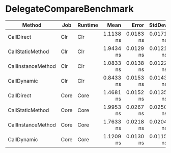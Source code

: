 # DelegateCompareBenchmark

|             Method |  Job | Runtime |      Mean |     Error |    StdDev | Allocated |
|------------------- |----- |-------- |----------:|----------:|----------:|----------:|
|         CallDirect |  Clr |     Clr | 1.1138 ns | 0.0183 ns | 0.0171 ns |       0 B |
|   CallStaticMethod |  Clr |     Clr | 1.9434 ns | 0.0129 ns | 0.0121 ns |       0 B |
| CallInstanceMethod |  Clr |     Clr | 1.0833 ns | 0.0138 ns | 0.0122 ns |       0 B |
|        CallDynamic |  Clr |     Clr | 0.8433 ns | 0.0153 ns | 0.0143 ns |       0 B |
|         CallDirect | Core |    Core | 1.4681 ns | 0.0152 ns | 0.0135 ns |       0 B |
|   CallStaticMethod | Core |    Core | 1.9953 ns | 0.0267 ns | 0.0250 ns |       0 B |
| CallInstanceMethod | Core |    Core | 1.7633 ns | 0.0218 ns | 0.0204 ns |       0 B |
|        CallDynamic | Core |    Core | 1.1209 ns | 0.0130 ns | 0.0115 ns |       0 B |
